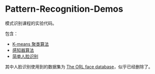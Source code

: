 # Pattern-Recognition-Demos

模式识别课程的实验代码。

包含：

- [K-means 聚类算法](./K-means%20Clustering%20%20Algorithm/k_means_algorithm.py)
- [感知器算法](./Perception%20Approach/perceptron_approach.py)
- [简单人脸识别](./Face%20Recognition/face_recognition.py)

其中人脸识别使用到的数据集为 [The ORL face database](http://www.cl.cam.ac.uk/research/dtg/attarchive/facedatabase.html)，似乎已经删除了。
